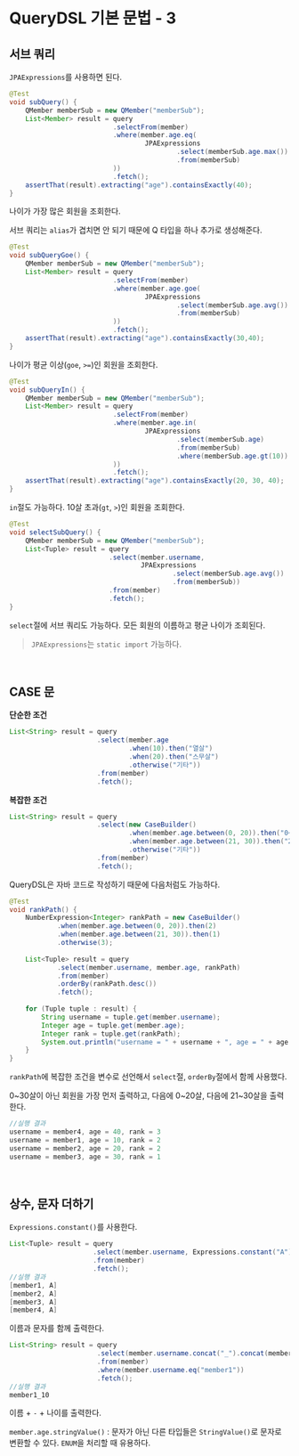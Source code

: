 # QueryDSL 기본 문법 - 3

## 서브 쿼리
`JPAExpressions`를 사용하면 된다.


```java
@Test
void subQuery() {
    QMember memberSub = new QMember("memberSub");
    List<Member> result = query
                          .selectFrom(member)
                          .where(member.age.eq(
                                  JPAExpressions
                                          .select(memberSub.age.max())
                                          .from(memberSub)
                          ))
                          .fetch();
    assertThat(result).extracting("age").containsExactly(40);
}
```
나이가 가장 많은 회원을 조회한다.

서브 쿼리는 `alias`가 겹치면 안 되기 때문에 Q 타입을 하나 추가로 생성해준다.

```java
@Test
void subQueryGoe() {
    QMember memberSub = new QMember("memberSub");
    List<Member> result = query
                          .selectFrom(member)
                          .where(member.age.goe(
                                  JPAExpressions
                                          .select(memberSub.age.avg())
                                          .from(memberSub)
                          ))
                          .fetch();
    assertThat(result).extracting("age").containsExactly(30,40);
}
```
나이가 평균 이상(`goe`, `>=`)인 회원을 조회한다.

```java
@Test
void subQueryIn() {
    QMember memberSub = new QMember("memberSub");
    List<Member> result = query
                          .selectFrom(member)
                          .where(member.age.in(
                                  JPAExpressions
                                          .select(memberSub.age)
                                          .from(memberSub)
                                          .where(memberSub.age.gt(10))
                          ))
                          .fetch();
    assertThat(result).extracting("age").containsExactly(20, 30, 40);
}
```
`in`절도 가능하다. 10살 초과(`gt`, `>`)인 회원을 조회한다.

```java
@Test
void selectSubQuery() {
    QMember memberSub = new QMember("memberSub");
    List<Tuple> result = query
                         .select(member.username,
                                 JPAExpressions
                                         .select(memberSub.age.avg())
                                         .from(memberSub))
                         .from(member)
                         .fetch();
}
```
`select`절에 서브 쿼리도 가능하다. 모든 회원의 이름하고 평균 나이가 조회된다.

> `JPAExpressions`는 `static import` 가능하다.

<br>

## CASE 문

**단순한 조건**
```java
List<String> result = query
                      .select(member.age
                              .when(10).then("열살")
                              .when(20).then("스무살")
                              .otherwise("기타"))
                      .from(member)
                      .fetch();
```

**복잡한 조건**
```java
List<String> result = query
                      .select(new CaseBuilder()
                              .when(member.age.between(0, 20)).then("0~20살")
                              .when(member.age.between(21, 30)).then("21~30살")
                              .otherwise("기타"))
                      .from(member)
                      .fetch();
```

QueryDSL은 자바 코드로 작성하기 때문에 다음처럼도 가능하다.
```java
@Test
void rankPath() {
    NumberExpression<Integer> rankPath = new CaseBuilder()
            .when(member.age.between(0, 20)).then(2)
            .when(member.age.between(21, 30)).then(1)
            .otherwise(3);
    
    List<Tuple> result = query
            .select(member.username, member.age, rankPath)
            .from(member)
            .orderBy(rankPath.desc())
            .fetch();
    
    for (Tuple tuple : result) {
        String username = tuple.get(member.username);
        Integer age = tuple.get(member.age);
        Integer rank = tuple.get(rankPath);
        System.out.println("username = " + username + ", age = " + age + ", rank = " + rank);
    }
}
```
`rankPath`에 복잡한 조건을 변수로 선언해서 `select`절, `orderBy`절에서 함께 사용했다.

0~30살이 아닌 회원을 가장 먼저 출력하고, 다음에 0~20살, 다음에 21~30살을 출력한다.
```java
//실행 결과
username = member4, age = 40, rank = 3
username = member1, age = 10, rank = 2
username = member2, age = 20, rank = 2
username = member3, age = 30, rank = 1
```

<br>

## 상수, 문자 더하기
`Expressions.constant()`를 사용한다.

```java
List<Tuple> result = query
                     .select(member.username, Expressions.constant("A"))
                     .from(member)
                     .fetch();
//실행 결과
[member1, A]
[member2, A]
[member3, A]
[member4, A]
```
이름과 문자를 함께 출력한다.

```java
List<String> result = query
                      .select(member.username.concat("_").concat(member.age.stringValue()))
                      .from(member)
                      .where(member.username.eq("member1"))
                      .fetch();
//실행 결과
member1_10
```
이름 + `-` + 나이를 출력한다.

`member.age.stringValue()` : 문자가 아닌 다른 타입들은 `StringValue()`로 문자로 변환할 수 있다. `ENUM`을 처리할 때 유용하다.
